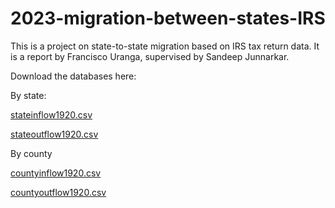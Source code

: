 # 2023-migration-between-states-IRS
This is a project on state-to-state migration based on IRS tax return data. 
It is a report by Francisco Uranga, supervised by Sandeep Junnarkar.

Download the databases here:

By state:

[stateinflow1920.csv](https://drive.google.com/file/d/1i010mUkWfmZ440R1oHOHmjy8TEkUkOU6/view?usp=sharing)

[stateoutflow1920.csv](https://drive.google.com/file/d/1uDRneC_kOJ6sJFw2TrkyWEDm1gP3lUN-/view?usp=sharing)


By county

[countyinflow1920.csv](https://drive.google.com/file/d/1D6n80K7TL1-KdONoRrRTOXcccL4SPPnl/view?usp=sharing)

[countyoutflow1920.csv](https://drive.google.com/file/d/19XaQJ3o4wjSoOHgwku-SmiNB5hrqLyui/view?usp=sharing)
